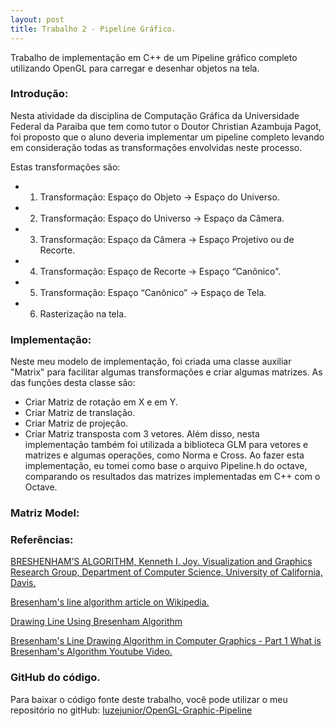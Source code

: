 ```yaml
---
layout: post
title: Trabalho 2 - Pipeline Gráfico.
---
```


Trabalho de implementação em C++ de um Pipeline gráfico completo utilizando OpenGL para carregar e desenhar objetos na tela.

### Introdução:

Nesta atividade da disciplina de Computação Gráfica da Universidade Federal da Paraiba que tem como tutor o Doutor Christian Azambuja Pagot, foi proposto que o aluno deveria implementar um pipeline completo levando em consideração todas as transformações envolvidas neste processo.

Estas transformações são:
* 1. Transformação: Espaço do Objeto → Espaço do Universo.
* 2. Transformação: Espaço do Universo → Espaço da Câmera.
* 3. Transformação: Espaço da Câmera → Espaço Projetivo ou de Recorte.
* 4. Transformação: Espaço de Recorte → Espaço “Canônico”.
* 5. Transformação: Espaço “Canônico” → Espaço de Tela.
* 6. Rasterização na tela.

### Implementação:

Neste meu modelo de implementação, foi criada uma classe auxiliar "Matrix" para facilitar algumas transformações e criar algumas matrizes. As das funções desta classe são:
* Criar Matriz de rotação em X e em Y.
* Criar Matriz de translação.
* Criar Matriz de projeção.
* Criar Matriz transposta com 3 vetores.
Além disso, nesta implementação também foi utilizada a biblioteca GLM para vetores e matrizes e algumas operações, como Norma e Cross.
Ao fazer esta implementação, eu tomei como base o arquivo Pipeline.h do octave, comparando os resultados das matrizes implementadas em C++ com o Octave.

### Matriz Model:



### Referências:

[BRESHENHAM’S ALGORITHM, Kenneth I. Joy. Visualization and Graphics Research Group, Department of Computer Science, University of California, Davis.](http://graphics.idav.ucdavis.edu/education/GraphicsNotes/Bresenhams-Algorithm.pdf)

[Bresenham's line algorithm article on Wikipedia.](https://en.wikipedia.org/wiki/Bresenham's_line_algorithm)

[Drawing Line Using Bresenham Algorithm](http://tech-algorithm.com/articles/drawing-line-using-bresenham-algorithm/)

[Bresenham's Line Drawing Algorithm in Computer Graphics - Part 1 What is Bresenham's Algorithm Youtube Video.](https://www.youtube.com/watch?v=5NV7HDI4xWk)

### GitHub do código.

Para baixar o código fonte deste trabalho, você pode utilizar o meu repositório no gitHub: [luzejunior/OpenGL-Graphic-Pipeline](https://github.com/luzejunior/OpenGL-Graphic-Pipeline)
